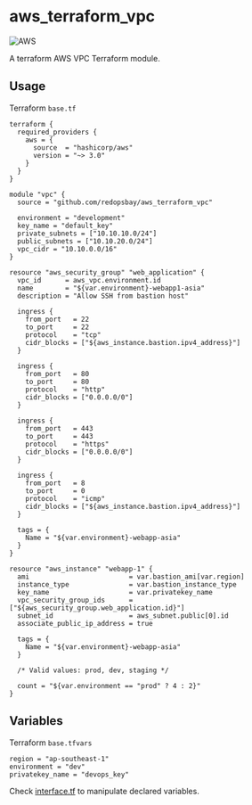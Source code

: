 # aws_terraform_vpc
![AWS](https://upload.wikimedia.org/wikipedia/commons/thumb/f/f1/AWS_Simple_Icons_Virtual_Private_Cloud.svg/40px-AWS_Simple_Icons_Virtual_Private_Cloud.svg.png)


A terraform AWS VPC Terraform module.

## Usage

Terraform `base.tf`

```
terraform {
  required_providers {
    aws = {
      source  = "hashicorp/aws"
      version = "~> 3.0"
    }
  }
}

module "vpc" {
  source = "github.com/redopsbay/aws_terraform_vpc"

  environment = "development"
  key_name = "default_key"
  private_subnets = ["10.10.10.0/24"]
  public_subnets = ["10.10.20.0/24"]
  vpc_cidr = "10.10.0.0/16"
}

resource "aws_security_group" "web_application" {
  vpc_id      = aws_vpc.environment.id
  name        = "${var.environment}-webapp1-asia"
  description = "Allow SSH from bastion host"

  ingress {
    from_port   = 22
    to_port     = 22
    protocol    = "tcp"
    cidr_blocks = ["${aws_instance.bastion.ipv4_address}"]
  }

  ingress {
    from_port   = 80
    to_port     = 80
    protocol    = "http"
    cidr_blocks = ["0.0.0.0/0"]
  }

  ingress {
    from_port   = 443
    to_port     = 443
    protocol    = "https"
    cidr_blocks = ["0.0.0.0/0"]
  }

  ingress {
    from_port   = 8
    to_port     = 0
    protocol    = "icmp"
    cidr_blocks = ["${aws_instance.bastion.ipv4_address}"]
  }

  tags = {
    Name = "${var.environment}-webapp-asia"
  }
}

resource "aws_instance" "webapp-1" {
  ami                         = var.bastion_ami[var.region]
  instance_type               = var.bastion_instance_type
  key_name                    = var.privatekey_name
  vpc_security_group_ids      = ["${aws_security_group.web_application.id}"]
  subnet_id                   = aws_subnet.public[0].id
  associate_public_ip_address = true

  tags = {
    Name = "${var.environment}-webapp-asia"
  }

  /* Valid values: prod, dev, staging */

  count = "${var.environment == "prod" ? 4 : 2}"
}

```

## Variables

Terraform `base.tfvars`
```
region = "ap-southeast-1"
environment = "dev"
privatekey_name = "devops_key"
```

Check [interface.tf](https://github.com/redopsbay/aws_terraform_vpc/blob/master/interface.tf) to manipulate declared variables.